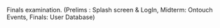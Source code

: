 Finals examination. (Prelims : Splash screen & LogIn, Midterm: Ontouch Events, Finals: User Database) 